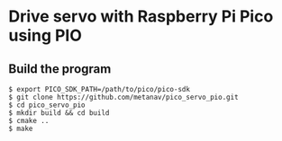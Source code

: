 # Drive servo with Raspberry Pi Pico using PIO 

## Build the program

```
$ export PICO_SDK_PATH=/path/to/pico/pico-sdk
$ git clone https://github.com/metanav/pico_servo_pio.git
$ cd pico_servo_pio
$ mkdir build && cd build
$ cmake ..
$ make
```
